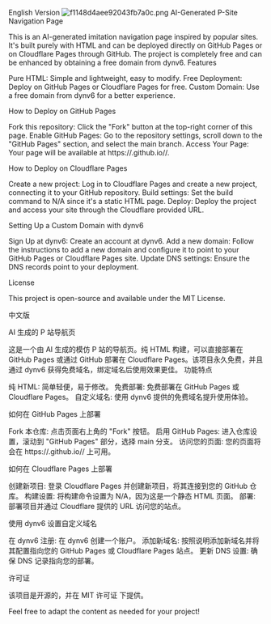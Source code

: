 English Version
![f1148d4aee92043fb7a0c.png](https://img.186404.xyz/file/5fbf538aeded6157ac7e8.png)
AI-Generated P-Site Navigation Page

This is an AI-generated imitation navigation page inspired by popular sites. It's built purely with HTML and can be deployed directly on GitHub Pages or on Cloudflare Pages through GitHub. The project is completely free and can be enhanced by obtaining a free domain from dynv6.
Features

Pure HTML: Simple and lightweight, easy to modify.
Free Deployment: Deploy on GitHub Pages or Cloudflare Pages for free.
Custom Domain: Use a free domain from dynv6 for a better experience.

How to Deploy on GitHub Pages

Fork this repository: Click the "Fork" button at the top-right corner of this page.
Enable GitHub Pages: Go to the repository settings, scroll down to the "GitHub Pages" section, and select the main branch.
Access Your Page: Your page will be available at https://<your-username>.github.io/<repository-name>/.

How to Deploy on Cloudflare Pages

Create a new project: Log in to Cloudflare Pages and create a new project, connecting it to your GitHub repository.
Build settings: Set the build command to N/A since it's a static HTML page.
Deploy: Deploy the project and access your site through the Cloudflare provided URL.

Setting Up a Custom Domain with dynv6

Sign Up at dynv6: Create an account at dynv6.
Add a new domain: Follow the instructions to add a new domain and configure it to point to your GitHub Pages or Cloudflare Pages site.
Update DNS settings: Ensure the DNS records point to your deployment.

License

This project is open-source and available under the MIT License.

中文版

AI 生成的 P 站导航页

这是一个由 AI 生成的模仿 P 站的导航页。纯 HTML 构建，可以直接部署在 GitHub Pages 或通过 GitHub 部署在 Cloudflare Pages。该项目永久免费，并且通过 dynv6 获得免费域名，绑定域名后使用效果更佳。
功能特点

纯 HTML: 简单轻便，易于修改。
免费部署: 免费部署在 GitHub Pages 或 Cloudflare Pages。
自定义域名: 使用 dynv6 提供的免费域名提升使用体验。

如何在 GitHub Pages 上部署

Fork 本仓库: 点击页面右上角的 "Fork" 按钮。
启用 GitHub Pages: 进入仓库设置，滚动到 "GitHub Pages" 部分，选择 main 分支。
访问您的页面: 您的页面将会在 https://<your-username>.github.io/<repository-name>/ 上可用。

如何在 Cloudflare Pages 上部署

创建新项目: 登录 Cloudflare Pages 并创建新项目，将其连接到您的 GitHub 仓库。
构建设置: 将构建命令设置为 N/A，因为这是一个静态 HTML 页面。
部署: 部署项目并通过 Cloudflare 提供的 URL 访问您的站点。

使用 dynv6 设置自定义域名

在 dynv6 注册: 在 dynv6 创建一个账户。
添加新域名: 按照说明添加新域名并将其配置指向您的 GitHub Pages 或 Cloudflare Pages 站点。
更新 DNS 设置: 确保 DNS 记录指向您的部署。

许可证

该项目是开源的，并在 MIT 许可证 下提供。

Feel free to adapt the content as needed for your project!
